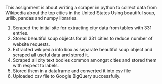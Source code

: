 This assignment is about writing a scraper in python to collect data from Wikipedia about the top cities in the United States
Using beautiful soup, urllib, pandas and numpy libraries.

1. Scraped the initial site for extracting city data from tables with 331 entries.
2. Stored beautiful soup objects for all 331 cities to reduce number of website requests.
3. Extracted wikipedia info box as separate beautiful soup object and scraped all useful data and stored it. 
4. Scraped all city text bodies common amongst cities and stored them with respect to labels.
5. Stored them in a dataframe and converted it into csv file
6. Uploaded csv file to Google BigQuery successfully.
